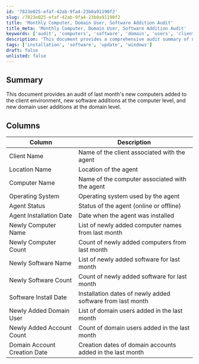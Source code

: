 ```yaml
---
id: '7823e025-efaf-42ab-9fa4-23b0a91190f2'
slug: /7823e025-efaf-42ab-9fa4-23b0a91190f2
title: 'Monthly Computer, Domain User, Software Addition Audit'
title_meta: 'Monthly Computer, Domain User, Software Addition Audit'
keywords: ['audit', 'computers', 'software', 'domain', 'users', 'client', 'environment']
description: 'This document provides a comprehensive audit summary of newly added computers, software installations, and domain user additions within the client environment for the last month. It includes detailed information about the client and agent status, as well as specific counts and dates for each category.'
tags: ['installation', 'software', 'update', 'windows']
draft: false
unlisted: false
---
```


## Summary

This document provides an audit of last month's new computers added to the client environment, new software additions at the computer level, and new domain user additions at the domain level.

## Columns

| Column                          | Description                                                                  |
|---------------------------------|------------------------------------------------------------------------------|
| Client Name                     | Name of the client associated with the agent                                 |
| Location Name                   | Location of the agent                                                        |
| Computer Name                   | Name of the computer associated with the agent                               |
| Operating System                 | Operating system used by the agent                                           |
| Agent Status                    | Status of the agent (online or offline)                                      |
| Agent Installation Date         | Date when the agent was installed                                            |
| Newly Computer Name             | List of newly added computer names from last month                           |
| Newly Computer Count            | Count of newly added computers from last month                               |
| Newly Software Name             | List of newly added software for last month                                   |
| Newly Software Count            | Count of newly added software for last month                                  |
| Software Install Date           | Installation dates of newly added software from last month                   |
| Newly Added Domain User         | List of domain users added in the last month                                 |
| Newly Added Account Count       | Count of domain users added in the last month                                |
| Domain Account Creation Date     | Creation dates of domain accounts added in the last month                    |


